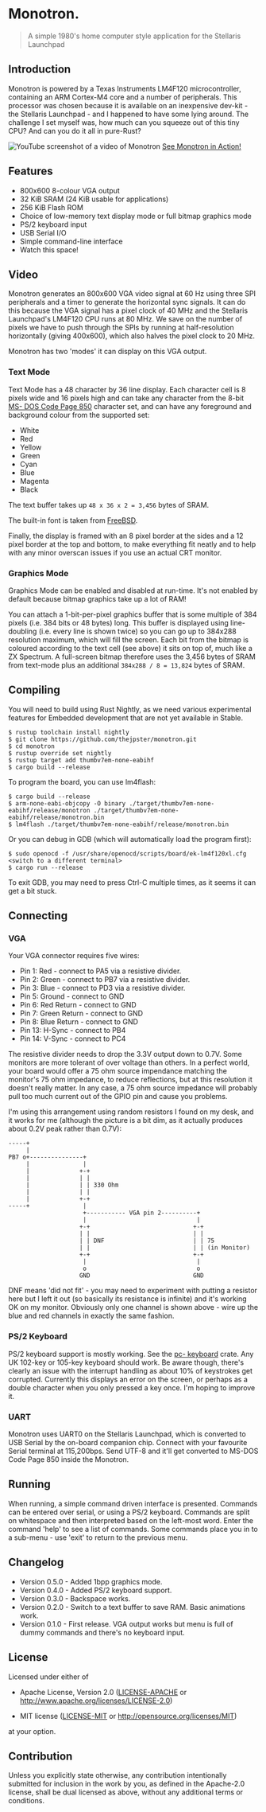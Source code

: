 # Monotron.

> A simple 1980's home computer style application for the Stellaris Launchpad

## Introduction

Monotron is powered by a Texas Instruments LM4F120 microcontroller, containing
an ARM Cortex-M4 core and a number of peripherals. This processor was chosen
because it is available on an inexpensive dev-kit - the Stellaris Launchpad -
and I happened to have some lying around. The challenge I set myself was, how
much can you squeeze out of this tiny CPU? And can you do it all in pure-Rust?

![YouTube screenshot of a video of Monotron](screenshot.jpg "Monotron on Youtube")
[See Monotron in Action!](https://www.youtube.com/watch?v=7x_92PXKSN4)

## Features

* 800x600 8-colour VGA output
* 32 KiB SRAM (24 KiB usable for applications)
* 256 KiB Flash ROM
* Choice of low-memory text display mode or full bitmap graphics mode
* PS/2 keyboard input
* USB Serial I/O
* Simple command-line interface
* Watch this space!

## Video

Monotron generates an 800x600 VGA video signal at 60 Hz using three SPI
peripherals and a timer to generate the horizontal sync signals. It can
do this because the VGA signal has a pixel clock of 40 MHz and the Stellaris
Launchpad's LM4F120 CPU runs at 80 MHz. We save on the number of pixels
we have to push through the SPIs by running at half-resolution horizontally
(giving 400x600), which also halves the pixel clock to 20 MHz.

Monotron has two 'modes' it can display on this VGA output.

### Text Mode

Text Mode has a 48 character by 36 line display. Each character cell is 8
pixels wide and 16 pixels high and can take any character from the 8-bit [MS-
DOS Code Page 850](https://en.wikipedia.org/wiki/Code_page_850) character set,
and can have any foreground and background colour from the supported set:

* White
* Red
* Yellow
* Green
* Cyan
* Blue
* Magenta
* Black

The text buffer takes up `48 x 36 x 2 = 3,456` bytes of SRAM.

The built-in font is taken from [FreeBSD](http://web.mit.edu/freebsd/head/share/syscons/fonts/cp850-8x16.fnt).

Finally, the display is framed with an 8 pixel border at the sides and a 12
pixel border at the top and bottom, to make everything fit neatly and to help
with any minor overscan issues if you use an actual CRT monitor.

### Graphics Mode

Graphics Mode can be enabled and disabled at run-time. It's not enabled by
default because bitmap graphics take up a lot of RAM!

You can attach a 1-bit-per-pixel graphics buffer that is some multiple of 384
pixels (i.e. 384 bits or 48 bytes) long. This buffer is displayed using line-
doubling (i.e. every line is shown twice) so you can go up to 384x288
resolution maximum, which will fill the screen. Each bit from the bitmap is
coloured according to the text cell (see above) it sits on top of, much like a
ZX Spectrum. A full-screen bitmap therefore uses the 3,456 bytes of SRAM from
text-mode plus an additional `384x288 / 8 = 13,824` bytes of SRAM.

## Compiling

You will need to build using Rust Nightly, as we need various experimental
features for Embedded development that are not yet available in Stable.

```
$ rustup toolchain install nightly
$ git clone https://github.com/thejpster/monotron.git
$ cd monotron
$ rustup override set nightly
$ rustup target add thumbv7em-none-eabihf
$ cargo build --release
```

To program the board, you can use lm4flash:

```
$ cargo build --release
$ arm-none-eabi-objcopy -O binary ./target/thumbv7em-none-eabihf/release/monotron ./target/thumbv7em-none-eabihf/release/monotron.bin
$ lm4flash ./target/thumbv7em-none-eabihf/release/monotron.bin
```

Or you can debug in GDB (which will automatically load the program first):

```
$ sudo openocd -f /usr/share/openocd/scripts/board/ek-lm4f120xl.cfg
<switch to a different terminal>
$ cargo run --release
```

To exit GDB, you may need to press Ctrl-C multiple times, as it seems it can get a bit stuck.

## Connecting

### VGA

Your VGA connector requires five wires:

* Pin 1: Red - connect to PA5 via a resistive divider.
* Pin 2: Green - connect to PB7 via a resistive divider.
* Pin 3: Blue - connect to PD3 via a resistive divider.
* Pin 5: Ground - connect to GND
* Pin 6: Red Return - connect to GND
* Pin 7: Green Return - connect to GND
* Pin 8: Blue Return - connect to GND
* Pin 13: H-Sync - connect to PB4
* Pin 14: V-Sync - connect to PC4

The resistive divider needs to drop the 3.3V output down to 0.7V. Some
monitors are more tolerant of over voltage than others. In a perfect world,
your board would offer a 75 ohm source impendance matching the monitor's 75
ohm impedance, to reduce reflections, but at this resolution it doesn't really
matter. In any case, a 75 ohm source impedance will probably pull too much
current out of the GPIO pin and cause you problems.

I'm using this arrangement using random resistors I found on my desk, and it
works for me (although the picture is a bit dim, as it actually produces about
0.2V peak rather than 0.7V):

```
-----+
     |
PB7 o+---------------+
     |               |
     |              +-+
     |              | |
     |              | | 330 Ohm
     |              | |
     |              +-+
-----+               |
                     +----------- VGA pin 2----------+
                     |                               |
                    +-+                             +-+
                    | |                             | |
                    | | DNF                         | | 75
                    | |                             | | (in Monitor)
                    +-+                             +-+
                     |                               |
                     o                               o
                    GND                             GND
```

DNF means 'did not fit' - you may need to experiment with putting a resistor
here but I left it out (so basically its resistance is infinite) and it's
working OK on my monitor. Obviously only one channel is shown above - wire up
the blue and red channels in exactly the same fashion.

### PS/2 Keyboard

PS/2 keyboard support is mostly working. See the [pc-
keyboard](https://github.com/thejpster/pc-keyboard) crate. Any UK 102-key or
105-key keyboard should work. Be aware though, there's clearly an issue with
the interrupt handling as about 10% of keystrokes get corrupted. Currently
this displays an error on the screen, or perhaps as a double character when
you only pressed a key once. I'm hoping to improve it.

### UART

Monotron uses UART0 on the Stellaris Launchpad, which is converted to USB
Serial by the on-board companion chip. Connect with your favourite Serial
terminal at 115,200bps. Send UTF-8 and it'll get converted to MS-DOS Code Page
850 inside the Monotron.

## Running

When running, a simple command driven interface is presented. Commands can be
entered over serial, or using a PS/2 keyboard. Commands are split on
whitespace and then interpreted based on the left-most word. Enter the command
'help' to see a list of commands. Some commands place you in to a sub-menu -
use 'exit' to return to the previous menu.

## Changelog

* Version 0.5.0 - Added 1bpp graphics mode.
* Version 0.4.0 - Added PS/2 keyboard support.
* Version 0.3.0 - Backspace works.
* Version 0.2.0 - Switch to a text buffer to save RAM. Basic animations work.
* Version 0.1.0 - First release. VGA output works but menu is full of dummy commands and there's no keyboard input.

## License

Licensed under either of

- Apache License, Version 2.0 ([LICENSE-APACHE](LICENSE-APACHE) or
  http://www.apache.org/licenses/LICENSE-2.0)

- MIT license ([LICENSE-MIT](LICENSE-MIT) or http://opensource.org/licenses/MIT)

at your option.

## Contribution

Unless you explicitly state otherwise, any contribution intentionally
submitted for inclusion in the work by you, as defined in the Apache-2.0
license, shall be dual licensed as above, without any additional terms or
conditions.
